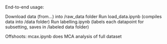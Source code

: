 End-to-end usage:

Download data (from...) into /raw_data folder
Run load_data.ipynb (compiles data into /data folder)
Run labelling.ipynb (labels each datapoint for subsetting, saves in /labeled data folder)


Offshoots:
mcax.ipynb does MCA analysis of full dataset 

